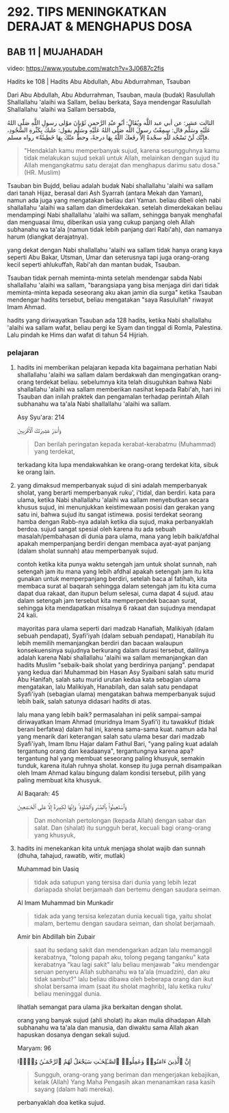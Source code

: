 # 292. TIPS MENINGKATKAN DERAJAT & MENGHAPUS DOSA
## BAB 11 | MUJAHADAH
video: https://www.youtube.com/watch?v=3J0687c2fis

Hadits ke 108 | Hadits Abu Abdullah, Abu Abdurrahman, Tsauban

Dari Abu Abdullah, Abu Abdurrahman, Tsauban, maula (budak) Rasulullah Shallallahu 'alaihi wa Sallam, beliau berkata, Saya mendengar Rasulullah Shallallahu 'alaihi wa Sallam bersabda,

الثالث عشر: عن أبي عبد اللَّه ويُقَالُ: أبُو عبْدِ الرَّحمنِ ثَوْبانَ موْلى رسولِ اللَّهِ صَلّى اللهُ عَلَيْهِ وسَلَّم قال: سمِعْتُ رسولَ اللَّه صَلّى اللهُ عَلَيْهِ وسَلَّم يقول: عليكَ بِكَثْرةِ السُّجُودِ، فإِنَّك لَنْ تَسْجُد للَّهِ سجْدةً إلاَّ رفَعكَ اللَّهُ بِهَا درجةً، وحطَّ عنْكَ بِهَا خَطِيئَةً» رواه مسلم.

> "Hendaklah kamu memperbanyak sujud, karena sesungguhnya kamu tidak melakukan sujud sekali untuk Allah, melainkan dengan sujud itu Allah mengangkatmu satu derajat dan menghapus darimu satu dosa." (HR. Muslim)

Tsauban bin Bujdd, beliau adalah budak Nabi shallallahu 'alaihi wa sallam dari tanah Hijaz, berasal dari Ash Syarrah (antara Mekah dan Yaman), namun ada juga yang mengatakan beliau dari Yaman. beliau dibeli oleh nabi shallallahu 'alaihi wa sallam dan dimerdekakan. setelah dimerdekakan beliau mendampingi Nabi shallallahu 'alaihi wa sallam, sehingga banyak menghafal dan menguasai ilmu, diberikan usia yang cukup panjang oleh Allah subhanahu wa ta'ala (namun tidak lebih panjang dari Rabi'ah), dan namanya harum (diangkat derajatnya).

yang dekat dengan Nabi shallallahu 'alaihi wa sallam tidak hanya orang kaya seperti Abu Bakar, Utsman, Umar dan seterusnya tapi juga orang-orang kecil seperti ahlukuffah, Rabi'ah dan mantan budak, Tsauban.

Tsauban tidak pernah meminta-minta setelah mendengar sabda Nabi shallallahu 'alaihi wa sallam, "barangsiapa yang bisa menjaga diri dari tidak meminta-minta kepada seseorang aku akan jamin dia surga" ketika Tsauban mendengar hadits tersebut, beliau mengatakan "saya Rasulullah" riwayat Imam Ahmad.

hadits yang diriwayatkan Tsauban ada 128 hadits, ketika Nabi shallallahu 'alaihi wa sallam wafat, beliau pergi ke Syam dan tinggal di Romla, Palestina. Lalu pindah ke Hims dan wafat di tahun 54 Hijriah.

### pelajaran
1. hadits ini memberikan pelajaran kepada kita bagaimana perhatian Nabi shallallahu 'alaihi wa sallam dalam berdakwah dan mengingatkan orang-orang terdekat beliau. sebelumnya kita telah disuguhkan bahwa Nabi shallallahu 'alaihi wa sallam memberikan nasihat kepada Rabi'ah, hari ini Tsauban dan inilah praktek dan pengamalan terhadap perintah Allah subhanahu wa ta'ala Nabi shallallahu 'alaihi wa sallam.

    Asy Syu'ara: 214

    وَأَنذِرْ عَشِيرَتَكَ ٱلْأَقْرَبِينَ

    > Dan berilah peringatan kepada kerabat-kerabatmu (Muhammad) yang terdekat,

    terkadang kita lupa mendakwahkan ke orang-orang terdekat kita, sibuk ke orang lain.

2. yang dimaksud memperbanyak sujud di sini adalah memperbanyak sholat, yang berarti memperbanyak ruku', i'tidal, dan berdiri. kata para ulama, ketika Nabi shallallahu 'alaihi wa sallam menyebutkan secara khusus sujud, ini menunjukkan keistimewaan posisi dan gerakan yang satu ini, bahwa sujud itu sangat istimewa. posisi terdekat seorang hamba dengan Rabb-nya adalah ketika dia sujud, maka perbanyaklah berdoa. sujud sangat spesial oleh karena itu ada sebuah masalah/pembahasan di dunia para ulama, mana yang lebih baik/afdhal apakah memperpanjang berdiri dengan membaca ayat-ayat panjang (dalam sholat sunnah) atau memperbanyak sujud.

    contoh ketika kita punya waktu setengah jam untuk sholat sunnah, nah setengah jam itu mana yang lebih afdhal apakah setengah jam itu kita gunakan untuk memperpanjang berdiri, setelah baca al fatihah, kita membaca surat al baqarah sehingga dalam setengah jam itu kita cuma dapat dua rakaat, dan itupun belum selesai, cuma dapat 4 sujud. atau dalam setengah jam tersebut kita memperpendek bacaan surat, sehingga kita mendapatkan misalnya 6 rakaat dan sujudnya mendapat 24 kali.

    mayoritas para ulama seperti dari madzab Hanafiah, Malikiyah (dalam sebuah pendapat), Syafi'iyah (dalam sebuah pendapat), Hanabilah itu lebih memilih memanjangkan berdiri dan bacaan walaupun konsekuensinya sujudnya berkurang dalam durasi tersebut, dalilnya adalah karena Nabi shallallahu 'alaihi wa sallam memanjangkan dan hadits Muslim "sebaik-baik sholat yang berdirinya panjang". pendapat yang kedua dari Muhammad bin Hasan Asy Syaibani salah satu murid Abu Hanifah, salah satu murid urutan kedua kata sebagian ulama mengatakan, lalu Malikiyah, Hanabilah, dan salah satu pendapat Syafi'iyah (sebagian ulama) mengatakan bahwa memperbanyak sujud lebih baik, salah satunya didasari hadits di atas.

    lalu mana yang lebih baik? permasalahan ini pelik sampai-sampai diriwayatkan Imam Ahmad (muridnya Imam Syafi'i) itu tawakkuf (tidak berani berfatwa) dalam hal ini, karena sama-sama kuat. namun ada hal yang menarik dari keterangan salah satu ulama besar dari madzab Syafi'iyah, Imam Ibnu Hajar dalam Fathul Bari, "yang paling kuat adalah tergantung orang dan keadaanya", tergantungnya karena apa? tergantung hal yang membuat seseorang paling khusyuk, semakin tunduk, karena itulah ruhnya sholat. konsep itu juga pernah disampaikan oleh Imam Ahmad kalau bingung dalam kondisi tersebut, pilih yang paling membuat kita khusyuk.

    Al Baqarah: 45
    
    وَٱسْتَعِينُوا۟ بِٱلصَّبْرِ وَٱلصَّلَوٰةِ ۚ وَإِنَّهَا لَكَبِيرَةٌ إِلَّا عَلَى ٱلْخَـٰشِعِينَ
    
    > Dan mohonlah pertolongan (kepada Allah) dengan sabar dan salat. Dan (shalat) itu sungguh berat, kecuali bagi orang-orang yang khusyuk,

3. hadits ini menekankan kita untuk menjaga sholat wajib dan sunnah (dhuha, tahajud, rawatib, witir, mutlak)

    Muhammad bin Uasiq

    > tidak ada satupun yang tersisa dari dunia yang lebih lezat dariapada sholat berjamaah dan bertemu dengan saudara seiman.

    Al Imam Muhammad bin Munkadir

    > tidak ada yang tersisa kelezatan dunia kecuali tiga, yaitu sholat malam, bertemu dengan saudara seiman, dan sholat berjamaah.

    Amir bin Abdillah bin Zubair

    > saat itu sedang sakit dan mendengarkan adzan lalu memanggil kerabatnya, "tolong papah aku, tolong pegang tanganku" kata kerabatnya "kau lagi sakit" lalu beliau menjawab "aku mendengar seruan penyeru Allah subhanahu wa ta'ala (muadzin), dan aku tidak sambut?" lalu beliau dibawa oleh beberapa orang dan ikut sholat bersama imam (saat itu sholat maghrib), lalu ketika ruku' beliau meninggal dunia.

    lihatlah semangat para ulama jika berkaitan dengan sholat.

    orang yang banyak sujud (ahli sholat) itu akan mulia dihadapan Allah subhanahu wa ta'ala dan manusia, dan diwaktu sama Allah akan hapuskan dosanya dengan sekali sujud.

    Maryam: 96

    إِنَّ ٱلَّذِينَ ءَامَنُوا۟ وَعَمِلُوا۟ ٱلصَّـٰلِحَـٰتِ سَيَجْعَلُ لَهُمُ ٱلرَّحْمَـٰنُ وُدًّۭا

    > Sungguh, orang-orang yang beriman dan mengerjakan kebajikan, kelak (Allah) Yang Maha Pengasih akan menanamkan rasa kasih sayang (dalam hati mereka).

    perbanyaklah doa ketika sujud.
